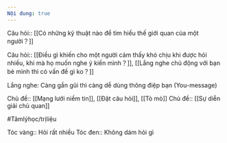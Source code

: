 ```yaml
---
Nội dung: true
---
```


Câu hỏi:: [[Có những kỹ thuật nào để tìm hiểu thế giới quan của một người？]]

Câu hỏi:: [[Điều gì khiến cho một người cảm thấy khó chịu khi được hỏi nhiều, khi mà họ muốn nghe ý kiến mình？]], [[Lắng nghe chủ động với bạn bè mình thì có vấn đề gì ko？]] 

Lắng nghe: Càng gần gũi thì càng dễ dùng thông điệp bạn (You-message) 

Chủ đề:: [[Mạng lưới niềm tin]], [[Đặt câu hỏi]], [[Tò mò]]
Chủ đề:: [[Sự diễn giải chủ quan]] 

#Tâmlýhọc/trịliệu 

Tóc vàng:: Hỏi rất nhiều
Tóc đen:: Không dám hỏi gì

